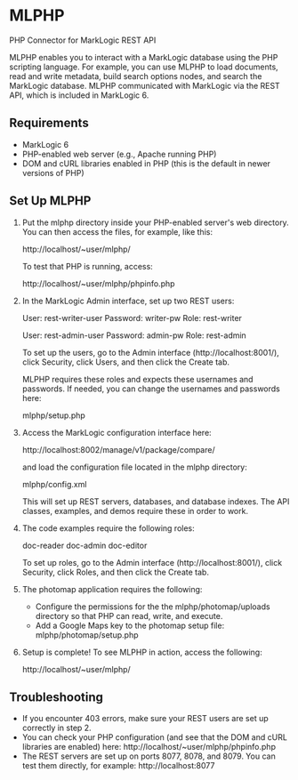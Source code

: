 # MLPHP

PHP Connector for MarkLogic REST API

MLPHP enables you to interact with a MarkLogic database using the PHP scripting
language. For example, you can use MLPHP to load documents, read and write
metadata, build search options nodes, and search the MarkLogic database. MLPHP
communicated with MarkLogic via the REST API, which is included in MarkLogic 6.

## Requirements

* MarkLogic 6
* PHP-enabled web server (e.g., Apache running PHP)
* DOM and cURL libraries enabled in PHP (this is the default in newer versions
  of PHP)

## Set Up MLPHP

1. Put the mlphp directory inside your PHP-enabled server's web directory. You
   can then access the files, for example, like this:

   http://localhost/~user/mlphp/

   To test that PHP is running, access:

   http://localhost/~user/mlphp/phpinfo.php

2. In the MarkLogic Admin interface, set up two REST users:

   User: rest-writer-user
   Password: writer-pw
   Role: rest-writer

   User: rest-admin-user
   Password: admin-pw
   Role: rest-admin

   To set up the users, go to the Admin interface (http://localhost:8001/),
   click Security, click Users, and then click the Create tab.

   MLPHP requires these roles and expects these usernames and passwords. If
   needed, you can change the usernames and passwords here:

   mlphp/setup.php

3. Access the MarkLogic configuration interface here:

   http://localhost:8002/manage/v1/package/compare/

   and load the configuration file located in the mlphp directory:

   mlphp/config.xml

   This will set up REST servers, databases, and database indexes. The API
   classes, examples, and demos require these in order to work.

4. The code examples require the following roles:

   doc-reader
   doc-admin
   doc-editor

   To set up roles, go to the Admin interface (http://localhost:8001/), click
   Security, click Roles, and then click the Create tab.

5. The photomap application requires the following:

   - Configure the permissions for the the mlphp/photomap/uploads directory so
     that PHP can read, write, and execute.
   - Add a Google Maps key to the photomap setup file: mlphp/photomap/setup.php

6. Setup is complete! To see MLPHP in action, access the following:

   http://localhost/~user/mlphp/

## Troubleshooting

* If you encounter 403 errors, make sure your REST users are set up correctly
  in step 2.
* You can check your PHP configuration (and see that the DOM and cURL libraries
  are enabled) here: http://localhost/~user/mlphp/phpinfo.php
* The REST servers are set up on ports 8077, 8078, and 8079. You can test them
  directly, for example: http://localhost:8077